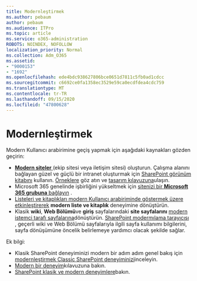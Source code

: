 ```yaml
---
title: Modernleştirmek
ms.author: pebaum
author: pebaum
ms.audience: ITPro
ms.topic: article
ms.service: o365-administration
ROBOTS: NOINDEX, NOFOLLOW
localization_priority: Normal
ms.collection: Adm_O365
ms.assetid:
- "9000153"
- "1692"
ms.openlocfilehash: ede4bdc938627806bce0651d7811c5fb0ad1cdcc
ms.sourcegitcommit: c6692ce0fa1358ec3529e59ca0ecdfdea4cdc759
ms.translationtype: MT
ms.contentlocale: tr-TR
ms.lasthandoff: 09/15/2020
ms.locfileid: "47800628"
---
```

# <a name="modernize-your-classic-sharepoint-experience"></a>Modernleştirmek

Modern Kullanıcı arabirimine geçiş yapmak için aşağıdaki kaynakları gözden geçirin:

- [ **Modern siteler** ](https://support.office.com/article/create-a-team-site-in-sharepoint-ef10c1e7-15f3-42a3-98aa-b5972711777d) (ekip sitesi veya iletişim sitesi) oluşturun. Çalışma alanını bağlayan güzel ve güçlü bir intranet oluşturmak için [SharePoint görünüm kitabını](https://lookbook.microsoft.com/assets/SharePoint_lookbook_2019.pdf) kullanın. [Örneklere](https://lookbook.microsoft.com/) göz atın ve [tasarım kılavuzuna](https://spdesign.azurewebsites.net/)ulaşın.
- Microsoft 365 genelinde işbirliğini yükseltmek için [sitenizi bir **Microsoft 365 grubuna** bağlayın](https://docs.microsoft.com/sharepoint/dev/transform/modernize-connect-to-office365-group) .
- [Listeleri ve kitaplıkları modern Kullanıcı arabiriminde göstermek üzere etkinleştirerek](https://docs.microsoft.com/sharepoint/dev/transform/modernize-userinterface-lists-and-libraries) **modern liste ve kitaplık** deneyimine dönüştürün.
- Klasik **wiki**, **Web Bölümü**ve **giriş** sayfalarındaki **site sayfalarını** [modern istemci tarafı sayfalarına](https://docs.microsoft.com/sharepoint/dev/transform/modernize-userinterface-site-pages)dönüştürün. [SharePoint modermılama tarayıcısı](https://docs.microsoft.com/sharepoint/dev/transform/modernize-scanner) , geçerli wiki ve Web Bölümü sayfalarıyla ilgili sayfa kullanımı bilgilerini, sayfa dönüşümüne öncelik belirlemeye yardımcı olacak şekilde sağlar.

Ek bilgi:

- Klasik SharePoint deneyiminizi modern bir adım adım genel bakış için [modernleştirmek Classic SharePoint deneyiminizi](https://docs.microsoft.com/sharepoint/dev/transform/modernize-classic-sites)inceleyin.
- [Modern bir deneyim](https://docs.microsoft.com/sharepoint/guide-to-sharepoint-modern-experience)kılavuzuna bakın.
- [SharePoint klasik ve modern deneyimlere](https://support.office.com/article/sharepoint-classic-and-modern-experiences-5725c103-505d-4a6e-9350-300d3ec7d73f)bakın.
